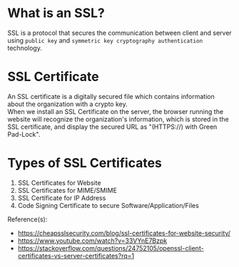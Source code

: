 # What is an SSL?  
SSL is a protocol that secures the communication between client and server using `public key` and `symmetric key cryptography authentication` technology.  

# SSL Certificate
An SSL certificate is a digitally secured file which contains information about the organization with a crypto key.  
When we install an SSL Certificate on the server, the browser running the website will recognize the organization's information, which is stored in the SSL certificate, and display the secured URL as "(HTTPS://) with Green Pad-Lock".  

# Types of SSL Certificates
1. SSL Certificates for Website
2. SSL Certificates for MIME/SMIME
3. SSL Certificate for IP Address
4. Code Signing Certificate to secure Software/Application/Files


Reference(s):  
- https://cheapsslsecurity.com/blog/ssl-certificates-for-website-security/  
- https://www.youtube.com/watch?v=33VYnE7Bzpk
- https://stackoverflow.com/questions/24752105/openssl-client-certificates-vs-server-certificates?rq=1  


